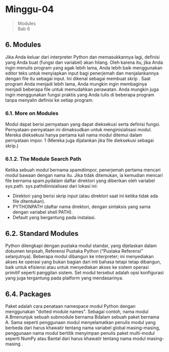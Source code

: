 # Minggu-04

> Modules<br>
> Bab 6

## 6. Modules
Jika Anda keluar dari interpreter Python dan memasukkannya lagi, definisi yang Anda buat (fungsi dan variabel) akan hilang. Oleh karena itu, jika Anda ingin menulis program yang agak lebih lama, Anda lebih baik menggunakan editor teks untuk menyiapkan input bagi penerjemah dan menjalankannya dengan file itu sebagai input. Ini dikenal sebagai membuat skrip . Saat program Anda menjadi lebih lama, Anda mungkin ingin membaginya menjadi beberapa file untuk memudahkan perawatan. Anda mungkin juga ingin menggunakan fungsi praktis yang Anda tulis di beberapa program tanpa menyalin definisi ke setiap program.

### 6.1. More on Modules
Modul dapat berisi pernyataan yang dapat dieksekusi serta definisi fungsi. Pernyataan-pernyataan ini dimaksudkan untuk menginisialisasi modul. Mereka dieksekusi hanya pertama kali nama modul ditemui dalam pernyataan impor. 1 (Mereka juga dijalankan jika file dieksekusi sebagai skrip.)

### 6.1.2. The Module Search Path
Ketika sebuah modul bernama spamdiimpor, penerjemah pertama mencari modul bawaan dengan nama itu. Jika tidak ditemukan, ia kemudian mencari file bernama spam.pydalam daftar direktori yang diberikan oleh variabel sys.path. sys.pathdiinisialisasi dari lokasi ini:

- Direktori yang berisi skrip input (atau direktori saat ini ketika tidak ada file ditentukan).
- PYTHONPATH (daftar nama direktori, dengan sintaksis yang sama dengan variabel shell PATH).
- Default yang bergantung pada instalasi.

## 6.2. Standard Modules
Python dilengkapi dengan pustaka modul standar, yang dijelaskan dalam dokumen terpisah, Referensi Pustaka Python (“Pustaka Referensi” selanjutnya). Beberapa modul dibangun ke interpreter; ini menyediakan akses ke operasi yang bukan bagian dari inti bahasa tetapi tetap dibangun, baik untuk efisiensi atau untuk menyediakan akses ke sistem operasi primitif seperti panggilan sistem. Set modul tersebut adalah opsi konfigurasi yang juga tergantung pada platform yang mendasarinya.

## 6.4. Packages
Paket adalah cara penataan namespace modul Python dengan menggunakan "dotted module names". Sebagai contoh, nama modul A.Bmenunjuk sebuah submodule bernama Bdalam sebuah paket bernama A. Sama seperti penggunaan modul menyelamatkan penulis modul yang berbeda dari harus khawatir tentang nama variabel global masing-masing, penggunaan nama modul bertitik menyimpan penulis paket multi-modul seperti NumPy atau Bantal dari harus khawatir tentang nama modul masing-masing .